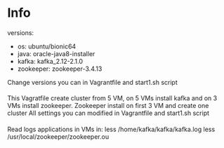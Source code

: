 # Info

####
versions:
* os: ubuntu/bionic64
* java: oracle-java8-installer
* kafka: kafka_2.12-2.1.0
* zookeeper: zookeeper-3.4.13

Change versions you can in Vagrantfile and start1.sh script
####
This Vagratfile create cluster from 5 VM, on 5 VMs install kafka and on 3 VMs install zookeeper.
Zookeeper install on first 3 VM and create one cluster
All settings you can modified in Vagrantfile and start1.sh script
####
Read logs applications in VMs in:
less /home/kafka/kafka/kafka.log
less /usr/local/zookeeper/zookeeper.ou
####

